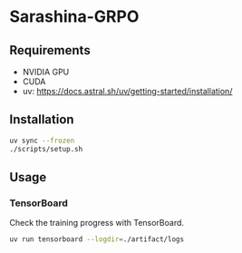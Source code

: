 # Sarashina-GRPO

## Requirements

* NVIDIA GPU
* CUDA
* uv: https://docs.astral.sh/uv/getting-started/installation/

## Installation

```bash
uv sync --frozen
./scripts/setup.sh
```

## Usage

### TensorBoard

Check the training progress with TensorBoard.

```bash
uv run tensorboard --logdir=./artifact/logs
```
